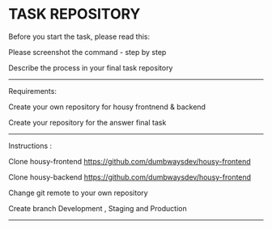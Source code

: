 # TASK REPOSITORY

Before you start the task, please read this:

Please screenshot the command - step by step

Describe the process in your final task repository

----------------------------------------

Requirements:

Create your own repository for housy frontnend & backend

Create your repository for the answer final task

----------------------------------------


Instructions :

Clone housy-frontend https://github.com/dumbwaysdev/housy-frontend

Clone housy-backend https://github.com/dumbwaysdev/housy-frontend

Change git remote to your own repository

Create branch Development , Staging and Production

----------------------------------------

